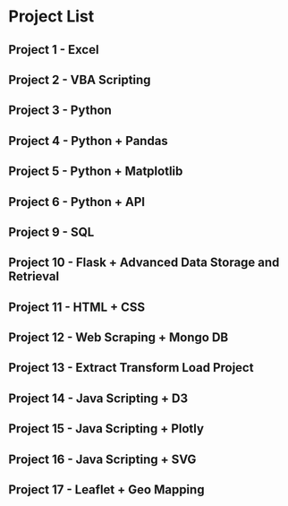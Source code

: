 # Project List
## Project 1 - Excel
## Project 2 - VBA Scripting
## Project 3 - Python
## Project 4 - Python + Pandas
## Project 5 - Python + Matplotlib
## Project 6 - Python + API
## Project 9 - SQL
## Project 10 - Flask + Advanced Data Storage and Retrieval
## Project 11 - HTML + CSS
## Project 12 - Web Scraping + Mongo DB
## Project 13 - Extract Transform Load Project
## Project 14 - Java Scripting + D3 
## Project 15 - Java Scripting + Plotly 
## Project 16 - Java Scripting + SVG 
## Project 17 - Leaflet + Geo Mapping

